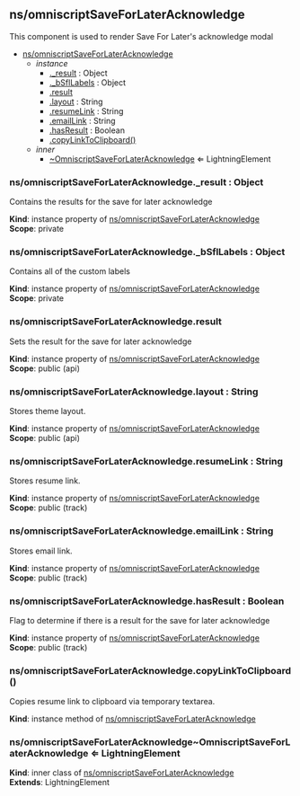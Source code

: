 ## ns/omniscriptSaveForLaterAcknowledge

This component is used to render Save For Later's acknowledge modal

- [ns/omniscriptSaveForLaterAcknowledge](#markdown-header-nsomniscriptsaveforlateracknowledge)
  - _instance_
    - [.\_result](#markdown-header-nsomniscriptsaveforlateracknowledge_result-object) : Object
    - [.\_bSflLabels](#markdown-header-nsomniscriptsaveforlateracknowledge_bsfllabels-object) : Object
    - [.result](#markdown-header-nsomniscriptsaveforlateracknowledgeresult)
    - [.layout](#markdown-header-nsomniscriptsaveforlateracknowledgelayout-string) : String
    - [.resumeLink](#markdown-header-nsomniscriptsaveforlateracknowledgeresumelink-string) : String
    - [.emailLink](#markdown-header-nsomniscriptsaveforlateracknowledgeemaillink-string) : String
    - [.hasResult](#markdown-header-nsomniscriptsaveforlateracknowledgehasresult-boolean) : Boolean
    - [.copyLinkToClipboard()](#markdown-header-nsomniscriptsaveforlateracknowledgecopylinktoclipboard)
  - _inner_
    - [~OmniscriptSaveForLaterAcknowledge](#markdown-header-nsomniscriptsaveforlateracknowledgeomniscriptsaveforlateracknowledge-lightningelement) ⇐ LightningElement

### ns/omniscriptSaveForLaterAcknowledge.\_result : Object

Contains the results for the save for later acknowledge

**Kind**: instance property of [ns/omniscriptSaveForLaterAcknowledge](#markdown-header-nsomniscriptsaveforlateracknowledge)  
**Scope**: private

### ns/omniscriptSaveForLaterAcknowledge.\_bSflLabels : Object

Contains all of the custom labels

**Kind**: instance property of [ns/omniscriptSaveForLaterAcknowledge](#markdown-header-nsomniscriptsaveforlateracknowledge)  
**Scope**: private

### ns/omniscriptSaveForLaterAcknowledge.result

Sets the result for the save for later acknowledge

**Kind**: instance property of [ns/omniscriptSaveForLaterAcknowledge](#markdown-header-nsomniscriptsaveforlateracknowledge)  
**Scope**: public (api)

### ns/omniscriptSaveForLaterAcknowledge.layout : String

Stores theme layout.

**Kind**: instance property of [ns/omniscriptSaveForLaterAcknowledge](#markdown-header-nsomniscriptsaveforlateracknowledge)  
**Scope**: public (api)

### ns/omniscriptSaveForLaterAcknowledge.resumeLink : String

Stores resume link.

**Kind**: instance property of [ns/omniscriptSaveForLaterAcknowledge](#markdown-header-nsomniscriptsaveforlateracknowledge)  
**Scope**: public (track)

### ns/omniscriptSaveForLaterAcknowledge.emailLink : String

Stores email link.

**Kind**: instance property of [ns/omniscriptSaveForLaterAcknowledge](#markdown-header-nsomniscriptsaveforlateracknowledge)  
**Scope**: public (track)

### ns/omniscriptSaveForLaterAcknowledge.hasResult : Boolean

Flag to determine if there is a result for the save for later acknowledge

**Kind**: instance property of [ns/omniscriptSaveForLaterAcknowledge](#markdown-header-nsomniscriptsaveforlateracknowledge)  
**Scope**: public (track)

### ns/omniscriptSaveForLaterAcknowledge.copyLinkToClipboard()

Copies resume link to clipboard via temporary textarea.

**Kind**: instance method of [ns/omniscriptSaveForLaterAcknowledge](#markdown-header-nsomniscriptsaveforlateracknowledge)

### ns/omniscriptSaveForLaterAcknowledge~OmniscriptSaveForLaterAcknowledge ⇐ LightningElement

**Kind**: inner class of [ns/omniscriptSaveForLaterAcknowledge](#markdown-header-nsomniscriptsaveforlateracknowledge)  
**Extends**: LightningElement
